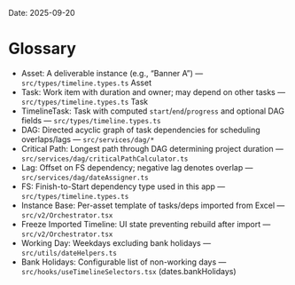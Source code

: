 Date: 2025-09-20

# Glossary

- Asset: A deliverable instance (e.g., “Banner A”) — `src/types/timeline.types.ts` Asset
- Task: Work item with duration and owner; may depend on other tasks — `src/types/timeline.types.ts` Task
- TimelineTask: Task with computed `start`/`end`/`progress` and optional DAG fields — `src/types/timeline.types.ts`
- DAG: Directed acyclic graph of task dependencies for scheduling overlaps/lags — `src/services/dag/*`
- Critical Path: Longest path through DAG determining project duration — `src/services/dag/criticalPathCalculator.ts`
- Lag: Offset on FS dependency; negative lag denotes overlap — `src/services/dag/dateAssigner.ts`
- FS: Finish-to-Start dependency type used in this app — `src/types/timeline.types.ts`
- Instance Base: Per-asset template of tasks/deps imported from Excel — `src/v2/Orchestrator.tsx`
- Freeze Imported Timeline: UI state preventing rebuild after import — `src/v2/Orchestrator.tsx`
- Working Day: Weekdays excluding bank holidays — `src/utils/dateHelpers.ts`
- Bank Holidays: Configurable list of non-working days — `src/hooks/useTimelineSelectors.tsx` (dates.bankHolidays)

